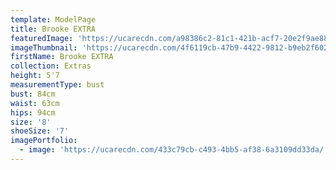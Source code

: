 ```yaml
---
template: ModelPage
title: Brooke EXTRA
featuredImage: 'https://ucarecdn.com/a98386c2-81c1-421b-acf7-20e2f9ae885c/'
imageThumbnail: 'https://ucarecdn.com/4f6119cb-47b9-4422-9812-b9eb2f60204b/'
firstName: Brooke EXTRA
collection: Extras
height: 5'7
measurementType: bust
bust: 84cm
waist: 63cm
hips: 94cm
size: '8'
shoeSize: '7'
imagePortfolio:
  - image: 'https://ucarecdn.com/433c79cb-c493-4bb5-af38-6a3109dd33da/'
---
```


